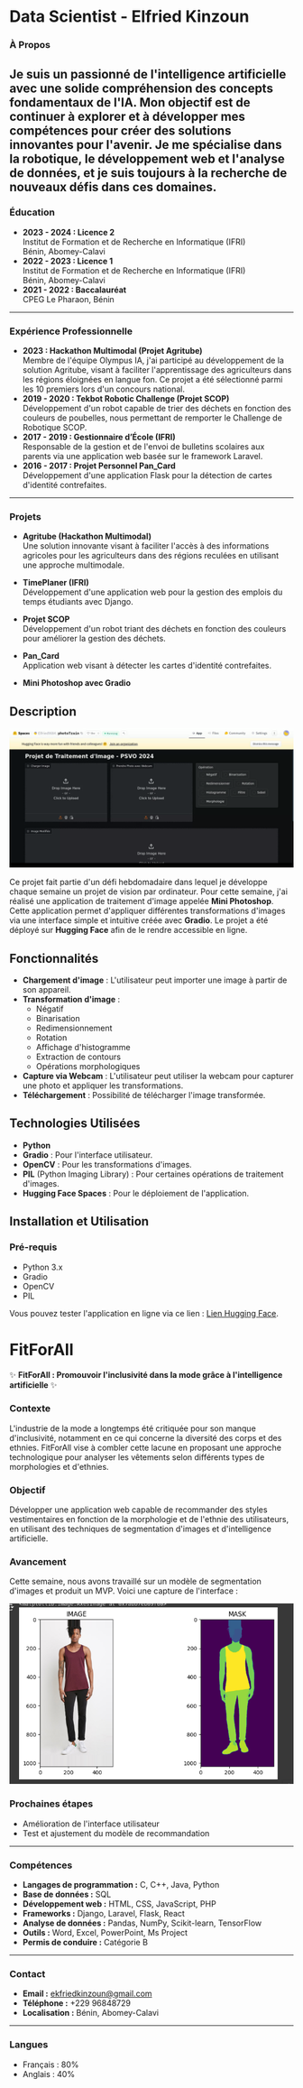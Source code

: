 # Data Scientist - Elfried Kinzoun
### À Propos
Je suis un passionné de l'intelligence artificielle avec une solide compréhension des concepts fondamentaux de l'IA. Mon objectif est de continuer à explorer et à développer mes compétences pour créer des solutions innovantes pour l'avenir. Je me spécialise dans la robotique, le développement web et l'analyse de données, et je suis toujours à la recherche de nouveaux défis dans ces domaines.
---
### Éducation
- **2023 - 2024 : Licence 2**  
  Institut de Formation et de Recherche en Informatique (IFRI)  
  Bénin, Abomey-Calavi
- **2022 - 2023 : Licence 1**  
  Institut de Formation et de Recherche en Informatique (IFRI)  
  Bénin, Abomey-Calavi
- **2021 - 2022 : Baccalauréat**  
  CPEG Le Pharaon, Bénin
---
### Expérience Professionnelle
- **2023 : Hackathon Multimodal (Projet Agritube)**  
  Membre de l'équipe Olympus IA, j'ai participé au développement de la solution Agritube, visant à faciliter l'apprentissage des agriculteurs dans les régions éloignées en langue fon. Ce projet a été sélectionné parmi les 10 premiers lors d'un concours national.
- **2019 - 2020 : Tekbot Robotic Challenge (Projet SCOP)**  
  Développement d'un robot capable de trier des déchets en fonction des couleurs de poubelles, nous permettant de remporter le Challenge de Robotique SCOP.
- **2017 - 2019 : Gestionnaire d’École (IFRI)**  
  Responsable de la gestion et de l'envoi de bulletins scolaires aux parents via une application web basée sur le framework Laravel.
- **2016 - 2017 : Projet Personnel Pan_Card**  
  Développement d'une application Flask pour la détection de cartes d'identité contrefaites.
---
### Projets
- **Agritube (Hackathon Multimodal)**  
  Une solution innovante visant à faciliter l'accès à des informations agricoles pour les agriculteurs dans des régions reculées en utilisant une approche multimodale.
- **TimePlaner (IFRI)**  
  Développement d'une application web pour la gestion des emplois du temps étudiants avec Django.
- **Projet SCOP**  
  Développement d'un robot triant des déchets en fonction des couleurs pour améliorer la gestion des déchets.
- **Pan_Card**  
  Application web visant à détecter les cartes d'identité contrefaites.

- **Mini Photoshop avec Gradio**

## Description
![Démo de l'application](assets/im2.png)

Ce projet fait partie d'un défi hebdomadaire dans lequel je développe chaque semaine un projet de vision par ordinateur. Pour cette semaine, j'ai réalisé une application de traitement d'image appelée **Mini Photoshop**. Cette application permet d'appliquer différentes transformations d'images via une interface simple et intuitive créée avec **Gradio**. Le projet a été déployé sur **Hugging Face** afin de le rendre accessible en ligne.

## Fonctionnalités

- **Chargement d'image** : L'utilisateur peut importer une image à partir de son appareil.
- **Transformation d'image** :
  - Négatif
  - Binarisation
  - Redimensionnement
  - Rotation
  - Affichage d'histogramme
  - Extraction de contours
  - Opérations morphologiques
- **Capture via Webcam** : L'utilisateur peut utiliser la webcam pour capturer une photo et appliquer les transformations.
- **Téléchargement** : Possibilité de télécharger l'image transformée.

## Technologies Utilisées

- **Python**
- **Gradio** : Pour l'interface utilisateur.
- **OpenCV** : Pour les transformations d'images.
- **PIL** (Python Imaging Library) : Pour certaines opérations de traitement d'images.
- **Hugging Face Spaces** : Pour le déploiement de l'application.

## Installation et Utilisation

### Pré-requis

- Python 3.x
- Gradio
- OpenCV
- PIL

Vous pouvez tester l'application en ligne via ce lien : [Lien Hugging Face]( https://github.com/elfried96/elf_data-scient/tree/main).

# FitForAll

✨ **FitForAll : Promouvoir l'inclusivité dans la mode grâce à l'intelligence artificielle** ✨

### Contexte
L'industrie de la mode a longtemps été critiquée pour son manque d'inclusivité, notamment en ce qui concerne la diversité des corps et des ethnies. FitForAll vise à combler cette lacune en proposant une approche technologique pour analyser les vêtements selon différents types de morphologies et d'ethnies.

### Objectif
Développer une application web capable de recommander des styles vestimentaires en fonction de la morphologie et de l'ethnie des utilisateurs, en utilisant des techniques de segmentation d'images et d'intelligence artificielle.

### Avancement
Cette semaine, nous avons travaillé sur un modèle de segmentation d'images et produit un MVP. Voici une capture de l'interface :

![Capture d'écran](./assets/ima3.png)

### Prochaines étapes
- Amélioration de l'interface utilisateur
- Test et ajustement du modèle de recommandation


---
### Compétences
- **Langages de programmation :** C, C++, Java, Python
- **Base de données :** SQL
- **Développement web :** HTML, CSS, JavaScript, PHP
- **Frameworks :** Django, Laravel, Flask, React
- **Analyse de données :** Pandas, NumPy, Scikit-learn, TensorFlow
- **Outils :** Word, Excel, PowerPoint, Ms Project
- **Permis de conduire :** Catégorie B
---
### Contact
- **Email :** ekfriedkinzoun@gmail.com  
- **Téléphone :** +229 96848729  
- **Localisation :** Bénin, Abomey-Calavi
---
### Langues
- Français : 80%  
- Anglais : 40%
